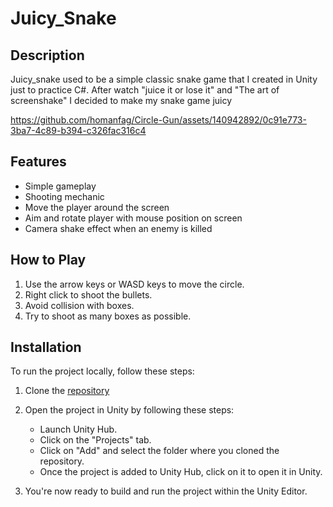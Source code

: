 # Juicy_Snake

## Description
Juicy_snake used to be a simple classic snake game that I created in Unity just to practice C#. After watch "juice it or lose it" and "The art of screenshake" I decided to make my snake game juicy




https://github.com/homanfag/Circle-Gun/assets/140942892/0c91e773-3ba7-4c89-b394-c326fac316c4





## Features

- Simple gameplay
- Shooting mechanic
- Move the player around the screen
- Aim and rotate player with mouse position on screen
- Camera shake effect when an enemy is killed

## How to Play

1. Use the arrow keys or WASD keys to move the circle.
2. Right click to shoot the bullets.
3. Avoid collision with boxes.
4. Try to shoot as many boxes as possible.

## Installation

To run the project locally, follow these steps:

1. Clone the [repository](https://github.com/homanfag/Circle-Gun/)

2. Open the project in Unity by following these steps:
   - Launch Unity Hub.
   - Click on the "Projects" tab.
   - Click on "Add" and select the folder where you cloned the repository.
   - Once the project is added to Unity Hub, click on it to open it in Unity.

3. You're now ready to build and run the project within the Unity Editor.
